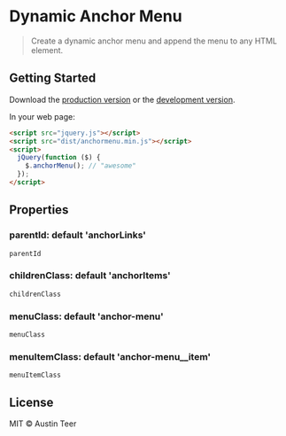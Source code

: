 # Dynamic Anchor Menu

> Create a dynamic anchor menu and append the menu to any HTML element.


## Getting Started

Download the [production version][min] or the [development version][max].

[min]: https://raw.githubusercontent.com/austinteer/jquery-anchormenu/master/dist/jquery.anchormenu.min.js
[max]: https://raw.githubusercontent.com/austinteer/jquery-anchormenu/master/dist/jquery.anchormenu.js

In your web page:

```html
<script src="jquery.js"></script>
<script src="dist/anchormenu.min.js"></script>
<script>
  jQuery(function ($) {
    $.anchorMenu(); // "awesome"
  });
</script>
```
## Properties

### parentId: default 'anchorLinks'
`parentId` 

### childrenClass: default 'anchorItems'
`childrenClass` 

### menuClass: default 'anchor-menu'
`menuClass` 

### menuItemClass: default 'anchor-menu__item'
`menuItemClass`


## License

MIT © Austin Teer
